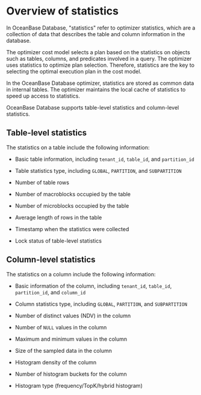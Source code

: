 # Overview of statistics

In OceanBase Database, "statistics" refer to optimizer statistics, which are a collection of data that describes the table and column information in the database.

The optimizer cost model selects a plan based on the statistics on objects such as tables, columns, and predicates involved in a query. The optimizer uses statistics to optimize plan selection. Therefore, statistics are the key to selecting the optimal execution plan in the cost model.

In the OceanBase Database optimizer, statistics are stored as common data in internal tables. The optimizer maintains the local cache of statistics to speed up access to statistics.

OceanBase Database supports table-level statistics and column-level statistics.

## Table-level statistics

The statistics on a table include the following information:

* Basic table information, including `tenant_id`, `table_id`, and `partition_id`

* Table statistics type, including `GLOBAL`, `PARTITION`, and `SUBPARTITION`

* Number of table rows

* Number of macroblocks occupied by the table

* Number of microblocks occupied by the table

* Average length of rows in the table

* Timestamp when the statistics were collected

* Lock status of table-level statistics

Column-level statistics
---------------------------

The statistics on a column include the following information:

* Basic information of the column, including `tenant_id`, `table_id`, `partition_id`, and `column_id`

* Column statistics type, including `GLOBAL`, `PARTITION`, and `SUBPARTITION`

* Number of distinct values (NDV) in the column

* Number of `NULL` values in the column

* Maximum and minimum values in the column

* Size of the sampled data in the column

* Histogram density of the column

* Number of histogram buckets for the column

* Histogram type (frequency/TopK/hybrid histogram)
